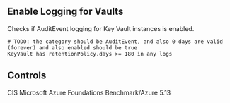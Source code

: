 ## Enable Logging for Vaults

Checks if AuditEvent logging for Key Vault instances is enabled.

```ccl
# TODO: the category should be AuditEvent, and also 0 days are valid (forever) and also enabled should be true
KeyVault has retentionPolicy.days >= 180 in any logs
```

## Controls

CIS Microsoft Azure Foundations Benchmark/Azure 5.13
